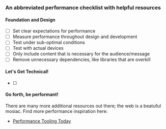### An abbreviated performance checklist with helpful resources


#### Foundation and Design

- [ ] Set clear expectations for performance
- [ ] Measure performance throughout design and development
- [ ] Test under sub-optimal conditions
- [ ] Test with actual devices
- [ ] Only include content that is necessary for the audience/message
- [ ] Remove unnecessary dependencies, like libraries that are overkill

#### Let's Get Technical!
- [ ] 

#### Go forth, be performant!
There are many more additional resources out there; the web is a beatuful mosiac. Find more performance inspiration here:

* [Performance Tooling Today](http://perf-tooling.today/)
